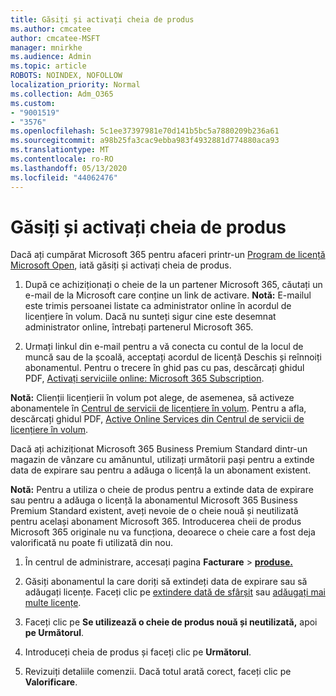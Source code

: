 ```yaml
---
title: Găsiți și activați cheia de produs
ms.author: cmcatee
author: cmcatee-MSFT
manager: mnirkhe
ms.audience: Admin
ms.topic: article
ROBOTS: NOINDEX, NOFOLLOW
localization_priority: Normal
ms.collection: Adm_O365
ms.custom:
- "9001519"
- "3576"
ms.openlocfilehash: 5c1ee37397981e70d141b5bc5a7880209b236a61
ms.sourcegitcommit: a98b25fa3cac9ebba983f4932881d774880aca93
ms.translationtype: MT
ms.contentlocale: ro-RO
ms.lasthandoff: 05/13/2020
ms.locfileid: "44062476"
---
```

# <a name="find-and-activate-my-product-key"></a>Găsiți și activați cheia de produs

Dacă ați cumpărat Microsoft 365 pentru afaceri printr-un [Program de licență Microsoft Open](https://go.microsoft.com/fwlink/p/?LinkID=613298), iată găsiți și activați cheia de produs.

1. După ce achiziționați o cheie de la un partener Microsoft 365, căutați un e-mail de la Microsoft care conține un link de activare.  **Notă:** E-mailul este trimis persoanei listate ca administrator online în acordul de licențiere în volum.  Dacă nu sunteți sigur cine este desemnat administrator online, întrebați partenerul Microsoft 365.

2. Urmați linkul din e-mail pentru a vă conecta cu contul de la locul de muncă sau de la școală, acceptați acordul de licență Deschis și reînnoiți abonamentul.  Pentru o trecere în ghid pas cu pas, descărcați ghidul PDF, [Activați serviciile online: Microsoft 365 Subscription](https://go.microsoft.com/fwlink/p/?LinkId=618100). 

**Notă:** Clienții licențierii în volum pot alege, de asemenea, să activeze abonamentele în [Centrul de servicii de licențiere în volum](https://go.microsoft.com/fwlink/p/?LinkID=282016).  Pentru a afla, descărcați ghidul PDF, [Active Online Services din Centrul de servicii de licențiere în volum](https://go.microsoft.com/fwlink/p/?LinkId=618096).

Dacă ați achiziționat Microsoft 365 Business Premium Standard dintr-un magazin de vânzare cu amănuntul, utilizați următorii pași pentru a extinde data de expirare sau pentru a adăuga o licență la un abonament existent.

**Notă:** Pentru a utiliza o cheie de produs pentru a extinde data de expirare sau pentru a adăuga o licență la abonamentul Microsoft 365 Business Premium Standard existent, aveți nevoie de o cheie nouă și neutilizată pentru același abonament Microsoft 365.  Introducerea cheii de produs Microsoft 365 originale nu va funcționa, deoarece o cheie care a fost deja valorificată nu poate fi utilizată din nou.

1. În centrul de administrare, accesați pagina **Facturare**  >  **[produse.](https://go.microsoft.com/fwlink/p/?linkid=842054)**

2. Găsiți abonamentul la care doriți să extindeți data de expirare sau să adăugați licențe.  Faceți clic pe [extindere dată de sfârșit](https://go.microsoft.com/fwlink/p/?linkid=842054) sau [adăugați mai multe licențe](https://go.microsoft.com/fwlink/p/?linkid=842054).

3. Faceți clic pe **Se utilizează o cheie de produs nouă și neutilizată,** apoi **pe Următorul**.

4. Introduceți cheia de produs și faceți clic pe **Următorul**.

5. Revizuiți detaliile comenzii.  Dacă totul arată corect, faceți clic pe **Valorificare**.